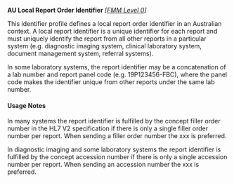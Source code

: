 **AU Local Report Order Identifier**  *[[FMM Level 0](guidance.html)]*

This identifier profile defines a local report order identifier in an Australian context. A local report identifier is a unique identifier for each report and must uniquely identify the report from all other reports in a particular system (e.g. diagnostic imaging system, clinical laboratory system, document management system, referral systems).

In some laboratory systems, the report identifier may be a concatenation of a lab number and report panel code (e.g. 19P123456-FBC), where the panel code makes the identifier unique from other reports under the same lab number. 

#### Usage Notes
In many systems the report identifier is fulfilled by the concept filler order number in the HL7 V2 specification if there is only a single filler order number per report. When sending a filler order number the xxx is preferred.

In diagnostic imaging and some laboratory systems the report identifier is fulfilled by the concept accession number if there is only a single accession number per report. When sending an accession number the xxx is preferred.

